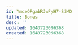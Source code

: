```yaml
---
id: YmceOPgabRJwFyH7-S3MD
title: Bones
desc: ''
updated: 1643723096368
created: 1643723096368
---
```


